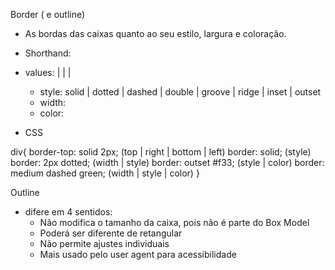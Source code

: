 Border ( e outline)

- As bordas das caixas quanto ao seu estilo, largura e coloração.

- Shorthand:

- values: <border-style> | <border-width> | <border-color> |
    - style: solid | dotted | dashed | double | groove | ridge | inset | outset
    - width: <length> 
    - color: <color>

- CSS

div{
    border-top: solid 2px; (top | right | bottom | left)
    border: solid; (style)
    border: 2px dotted; (width | style)
    border: outset #f33; (style | color)
    border: medium dashed green; (width | style | color)
}

Outline

- difere em 4 sentidos:
    - Não modifica o tamanho da caixa, pois não é parte do Box Model
    - Poderá ser diferente de retangular
    - Não permite ajustes individuais
    - Mais usado pelo user agent para acessibilidade